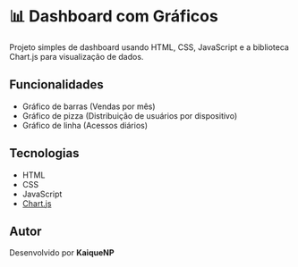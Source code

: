 # 📊 Dashboard com Gráficos

Projeto simples de dashboard usando HTML, CSS, JavaScript e a biblioteca Chart.js para visualização de dados.

## Funcionalidades

- Gráfico de barras (Vendas por mês)
- Gráfico de pizza (Distribuição de usuários por dispositivo)
- Gráfico de linha (Acessos diários)

## Tecnologias

- HTML
- CSS
- JavaScript
- [Chart.js](https://www.chartjs.org/)

## Autor

Desenvolvido por **KaiqueNP**
